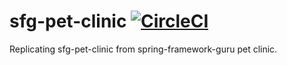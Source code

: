 

# sfg-pet-clinic [![CircleCI](https://circleci.com/gh/Nazareh/sfg-pet-clinic.svg?style=svg)](https://circleci.com/gh/Nazareh/sfg-pet-clinic)

Replicating sfg-pet-clinic from spring-framework-guru pet clinic.
